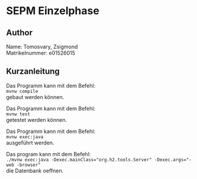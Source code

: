 # SEPM Einzelphase

## Author

Name: Tomosvary, Zsigmond\
Matrikelnummer: e01526015

## Kurzanleitung

Das Programm kann mit dem Befehl:\
```mvnw compile```\
gebaut werden können.

Das Programm kann mit dem Befehl:\
```mvnw test```\
getestet werden können.

Das Programm kann mit dem Befehl:\
```mvnw exec:java```\
ausgeführt werden.

Das program kann mit dem Befehl:\
```./mvnw exec:java -Dexec.mainClass="org.h2.tools.Server" -Dexec.args="-web -browser"```\
die Datenbank oeffnen.

